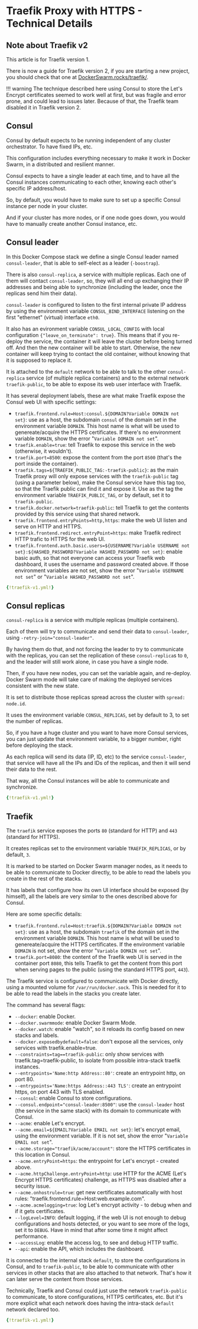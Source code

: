 # Traefik Proxy with HTTPS - Technical Details

## Note about Traefik v2

This article is for Traefik version 1.

There is now a guide for Traefik version 2, if you are starting a new project, you should check that one at <a href="https://dockerswarm.rocks/traefik/" class="external-link" target="_blank">DockerSwarm.rocks/traefik/</a>.

!!! warning
    The technique described here using Consul to store the Let's Encrypt certificates seemed to work well at first, but was fragile and error prone, and could lead to issues later. Because of that, the Traefik team disabled it in Traefik version 2.

## Consul

Consul by default expects to be running independent of any cluster orchestrator. To have fixed IPs, etc.

This configuration includes everything necessary to make it work in Docker Swarm, in a distributed and resilient manner.

Consul expects to have a single leader at each time, and to have all the Consul instances communicating to each other, knowing each other's specific IP address/host.

So, by default, you would have to make sure to set up a specific Consul instance per node in your cluster.

And if your cluster has more nodes, or if one node goes down, you would have to manually create another Consul instance, etc.

## Consul leader

In this Docker Compose stack we define a single Consul leader named `consul-leader`, that is able to self-elect as a leader (`-boostrap`).

There is also `consul-replica`, a service with multiple replicas. Each one of them will contact `consul-leader`, so, they will all end up exchanging their IP addresses and being able to synchronize (including the leader, once the replicas send him their data).

`consul-leader` is configured to listen to the first internal private IP address by using the environment variable `CONSUL_BIND_INTERFACE` listening on the first "ethernet" (virtual) interface `eth0`.

It also has an evironment variable `CONSUL_LOCAL_CONFIG` with local configuration `{"leave_on_terminate": true}`. This means that if you re-deploy the service, the container it will leave the cluster before being turned off. And then the new container will be able to start. Otherwise, the new container will keep trying to contact the old container, without knowing that it is supposed to replace it.

It is attached to the `default` network to be able to talk to the other `consul-replica` service (of multiple replica containers) and to the external network `traefik-public`, to be able to expose its web user interface with Traefik.

It has several deployment labels, these are what make Traefik expose the Consul web UI with specific settings:

* `traefik.frontend.rule=Host:consul.${DOMAIN?Variable DOMAIN not set}`: use as a host, the subdomain `consul` of the domain set in the environment variable `DOMAIN`. This host name is what will be used to genereate/acquire the HTTPS certificates. If there's no environment variable `DOMAIN`, show the error "`Variable DOMAIN not set`".
* `traefik.enable=true`: tell Traefik to expose this service in the web (otherwise, it wouldn't).
* `traefik.port=8500`: expose the content from the port `8500` (that's the port inside the container).
* `traefik.tags=${TRAEFIK_PUBLIC_TAG:-traefik-public}`: as the main Traefik proxy will only expose services with the `traefik-public` tag (using a parameter below), make the Consul service have this tag too, so that the Traefik public can find it and expose it. Use as the tag the environment variable `TRAEFIK_PUBLIC_TAG`, or by default, set it to `traefik-public`.
* `traefik.docker.network=traefik-public`: tell Traefik to get the contents provided by this service using that shared network.
* `traefik.frontend.entryPoints=http,https`: make the web UI listen and serve on HTTP and HTTPS.
* `traefik.frontend.redirect.entryPoint=https`: make Traefik redirect HTTP trafic to HTTPS for the web UI.
* `traefik.frontend.auth.basic.users=${USERNAME?Variable USERNAME not set}:${HASHED_PASSWORD?Variable HASHED_PASSWORD not set}`: enable basic auth, so that not everyone can access your Traefik web dashboard, it uses the username and password created above. If those environment variables are not set, show the error "`Variable USERNAME not set`" or "`Variable HASHED_PASSWORD not set`".

```YAML hl_lines="4 6 10 11 13 14 17 18 19 20 21 22 23 24 25 26 27"
{!traefik-v1.yml!}
```

## Consul replicas

`consul-replica` is a service with multiple replicas (multiple containers).

Each of them will try to communicate and send their data to `consul-leader`, using `-retry-join="consul-leader"`.

By having them do that, and not forcing the leader to try to communicate with the replicas, you can set the replication of these `consul-replica`s to `0`, and the leader will still work alone, in case you have a single node.

Then, if you have new nodes, you can set the variable again, and re-deploy. Docker Swarm mode will take care of making the deployed services consistent with the new state.

It is set to distribute those replicas spread across the cluster with `spread: node.id`.

It uses the environment variable `CONSUL_REPLICAS`, set by default to 3, to set the number of replicas.

So, if you have a huge cluster and you want to have more Consul services, you can just update that environment variable, to a bigger number, right before deploying the stack.

As each replica will send its data (IP, ID, etc) to the service `consul-leader`, that service will have all the IPs and IDs of the replicas, and then it will send their data to the rest.

That way, all the Consul instances will be able to communicate and synchronize.

```YAML hl_lines="28 30 40 43"
{!traefik-v1.yml!}
```

## Traefik

The `traefik` service exposes the ports `80` (standard for HTTP) and `443` (standard for HTTPS).

It creates replicas set to the environment variable `TRAEFIK_REPLICAS`, or by default, `3`.

It is marked to be started on Docker Swarm manager nodes, as it needs to be able to communicate to Docker directly, to be able to read the labels you create in the rest of the stacks.

It has labels that configure how its own UI interface should be exposed (by himself), all the labels are very similar to the ones described above for Consul.

Here are some specific details:

* `traefik.frontend.rule=Host:traefik.${DOMAIN?Variable DOMAIN not set}`: use as a host, the subdomain `traefik` of the domain set in the environment variable `DOMAIN`. This host name is what will be used to genereate/acquire the HTTPS certificates. If the environment variable `DOMAIN` is not set, show the error "`Variable DOMAIN not set`".
* `traefik.port=8080`: the content of the Traefik web UI is served in the container port `8080`, this tells Traefik to get the content from this port when serving pages to the public (using the standard HTTPS port, `443`).

The Traefik service is configured to communicate with Docker directly, using a mounted volume for `/var/run/docker.sock`. This is needed for it to be able to read the labels in the stacks you create later.

The command has several flags:

* `--docker`: enable Docker.
* `--docker.swarmmode`: enable Docker Swarm Mode.
* `--docker.watch`: enable "watch", so it reloads its config based on new stacks and labels.
* `--docker.exposedbydefault=false`: don't expose all the services, only services with traefik.enable=true.
* `--constraints=tag==traefik-public`: only show services with traefik.tag=traefik-public, to isolate from possible intra-stack traefik instances.
* `--entrypoints='Name:http Address::80'`: create an entrypoint http, on port 80.
* `--entrypoints='Name:https Address::443 TLS'`: create an entrypoint https, on port 443 with TLS enabled.
* `--consul`: enable Consul to store configurations.
* `--consul.endpoint="consul-leader:8500"`: use the `consul-leader` host (the service in the same stack) with its domain to communicate with Consul.
* `--acme`: enable Let's encrypt.
* `--acme.email=${EMAIL?Variable EMAIL not set}`: let's encrypt email, using the environment variable. If it is not set, show the error "`Variable EMAIL not set`".
* `--acme.storage="traefik/acme/account"`: store the HTTPS certificates in this location in Consul.
* `--acme.entryPoint=https`: the entrypoint for Let's encrypt - created above.
* `--acme.httpChallenge.entryPoint=http`: use HTTP for the ACME (Let's Encrypt HTTPS certificates) challenge, as HTTPS was disabled after a security issue.
* `--acme.onhostrule=true`: get new certificates automatically with host rules: "traefik.frontend.rule=Host:web.example.com".
* `--acme.acmelogging=true`: log Let's encrypt activity - to debug when and if it gets certificates.
* `--logLevel=INFO`: default logging, if the web UI is not enough to debug configurations and hosts detected, or you want to see more of the logs, set it to `DEBUG`. Have in mind that after some time it might affect performance.
* `--accessLog`: enable the access log, to see and debug HTTP traffic.
* `--api`: enable the API, which includes the dashboard.

It is connected to the internal stack `default`, to store the configurations in Consul, and to `traefik-public`, to be able to communicate with other services in other stacks that are also attached to that network. That's how it can later serve the content from those services.

Technically, Traefik and Consul could just use the network `traefik-public` to communicate, to store configurations, HTTPS certificates, etc. But it's more explicit what each network does having the intra-stack `default` network declared too.

```YAML hl_lines="47 48 50 53 57 59 69 71 72 73 74 75 76 77 78 79 80 81 82 83 84 85 86 87 88 89 91 92 100 101"
{!traefik-v1.yml!}
```
